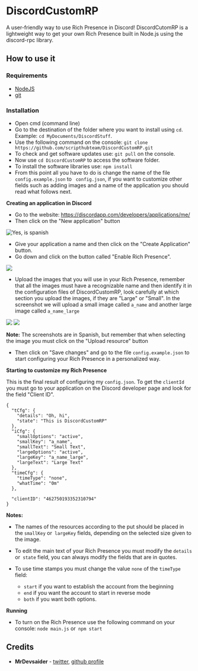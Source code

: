 # DiscordCustomRP
A user-friendly way to use Rich Presence in Discord!
DiscordCutomRP is a lightweight way to get your own Rich Presence built in Node.js using the discord-rpc library.

## How to use it

### Requirements

* [NodeJS](https://nodejs.org)
* [git](https://git-scm.com/)

### Installation

* Open cmd (command line)
* Go to the destination of the folder where you want to install using `cd`. Example: `cd MyDocuments/DiscordStuff`.
* Use the following command on the console: `git clone https://github.com/scripthubteam/DiscordCustomRP.git`
* To check and get software updates use: `git pull` on the console.
* Now use `cd DiscordCustomRP` to access the software folder.
* To install the software libraries use: `npm install`
* From this point all you have to do is change the name of the file `config.example.json` to ` config.json`, if you want to customize other fields such as adding images and a name of the application you should read what follows next.

**Creating an application in Discord**

* Go to the website: https://discordapp.com/developers/applications/me/
* Then click on the "New application" button

![Yes, is spanish](https://i.imgur.com/WwagAkU.png)

* Give your application a name and then click on the "Create Application" button.
* Go down and click on the button called "Enable Rich Presence".

![](https://i.imgur.com/sLvHNxm.png)

* Upload the images that you will use in your Rich Presence, remember that all the images must have a recognizable name and then identify it in the configuration files of DiscordCustomRP, look carefully at which section you upload the images, if they are "Large" or "Small". In the screenshot we will upload a small image called `a_name` and another large image called `a_name_large`

![](https://i.imgur.com/6rSeR0U.png)
![](https://i.imgur.com/R85datM.png)

**Note:** The screenshots are in Spanish, but remember that when selecting the image you must click on the "Upload resource" button

* Then click on "Save changes" and go to the file `config.example.json` to start configuring your Rich Presence in a personalized way.

**Starting to customize my Rich Presence**

This is the final result of configuring my `config.json`. To get the `clientId` you must go to your application on the Discord developer page and look for the field "Client ID".
```
{
  "tCfg": {
    "details": "Oh, hi",
    "state": "This is DiscordCustomRP"
  },
  "iCfg": {
    "smallOptions": "active",
    "smallKey": "a_name",
    "smallText": "Small Text",
    "largeOptions": "active",
    "largeKey": "a_name_large",
    "largeText": "Large Text"
  },
  "timeCfg": {
    "timeType": "none",
    "whatTime": "0m"
  },

  "clientID": "462750193352310794"
}
```

**Notes:**
* The names of the resources according to the put should be placed in the `smallKey` or` largeKey` fields, depending on the selected size given to the image.
* To edit the main text of your Rich Presence you must modify the `details` or` state` field, you can always modify the fields that are in quotes.

* To use time stamps you must change the value `none` of the `timeType` field:
  * `start` if you want to establish the account from the beginning
  * `end` if you want the account to start in reverse mode
  * `both` if you want both options.

**Running**

* To turn on the Rich Presence use the following command on your console: `node main.js` or` npm start`

## Credits

* **MrDevsaider** - [twitter](https://twitter.com/mrdevsaider), [github profile](https://github.com/MrDevsaider)